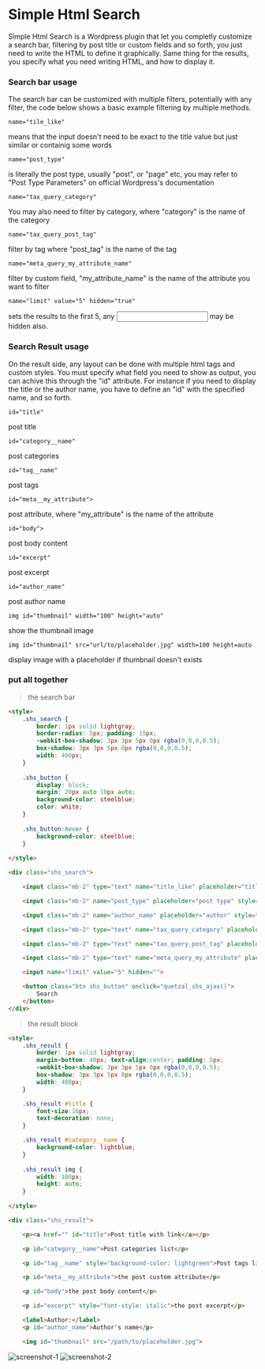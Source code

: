 # Simple Html Search 

Simple Html Search is a Wordpress plugin that let you completly customize a search bar, filtering by post title or custom fields and so forth,
you just need to write the HTML to define it graphically.
Same thing for the results, you specify what you need writing HTML, and how to display it.

### Search bar usage

The search bar can be customized with multiple filters, potentially with any filter, the code below shows a basic example filtering by multiple methods.

``` name="tile_like" ```

means that the input doesn't need to be exact to the title value but just similar or containig some words

``` name="post_type" ```

is literally the post type, usually "post", or "page" etc, you may refer to "Post Type Parameters" on official Wordpress's documentation

``` name="tax_query_category" ```

You may also need to filter by category, where "category" is the name of the category

``` name="tax_query_post_tag" ```

filter by tag where "post_tag" is the name of the tag

``` name="meta_query_my_attribute_name" ```

filter by custom field, "my_attribute_name" is the name of the attribute you want to filter

``` name="limit" value="5" hidden="true" ```

sets the results to the first 5, any <input> may be hidden also. 

### Search Result usage

On the result side, any layout can be done with multiple html tags and custom styles.
You must specify what field you need to show as output, you can achive this through the "id" attribute.
For instance if you need to display the title or the author name, you have to define an "id" with the specified name, and so forth.

``` id="title" ```
    
post title

``` id="category__name" ```
    
post categories

``` id="tag__name" ```
    
post tags

``` id="meta__my_attribute"> ```

post attribute, where "my_attribute" is the name of the attribute

``` id="body"> ```

post body content

``` id="excerpt" ```

post excerpt

``` id="author_name" ```

post author name

``` img id="thumbnail" width="100" height="auto" ```
    
show the thumbnail image

``` img id="thumbnail" src="url/to/placeholder.jpg" width=100 height=auto ```
    
display image with a placeholder if thumbnail doesn't exists

### put all together

> the search bar

```html
<style>
    .shs_search {
        border: 1px solid lightgray; 
        border-radius: 5px; padding: 15px; 
        -webkit-box-shadow: 3px 3px 5px 0px rgba(0,0,0,0.5); 
        box-shadow: 3px 3px 5px 0px rgba(0,0,0,0.5);
        width: 400px;
    }
    
    .shs_button {
        display: block;
        margin: 20px auto 10px auto;
        background-color: steelblue; 
        color: white;
    }
    
    .shs_button:hover {
        background-color: steelblue;
    }
    
</style>

<div class="shs_search">

    <input class="mb-2" type="text" name="title_like" placeholder="title" style="width: 130px">

    <input class="mb-2" name="post_type" placeholder="post type" style="width:130px">

    <input class="mb-2" name="author_name" placeholder="author" style="width:130px">

    <input class="mb-2" type="text" name="tax_query_category" placeholder="category" style="width:130px">

    <input class="mb-2" type="text" name="tax_query_post_tag" placeholder="tag" style="width:130px">

    <input class="mb-2" type="text" name="meta_query_my_attribute" placeholder="my attribute" style="width:130px">

    <input name="limit" value="5" hidden="">

    <button class="btn shs_button" onclick="quetzal_shs_ajax()">
        Search
    </button>
</div>
```

> the result block

```html
<style>
    .shs_result {
        border: 1px solid lightgray; 
        margin-bottom: 40px; text-align:center; padding: 5px;
        -webkit-box-shadow: 3px 3px 5px 0px rgba(0,0,0,0.5); 
        box-shadow: 3px 3px 5px 0px rgba(0,0,0,0.5);
        width: 400px;
    }

    .shs_result #title {
        font-size:16px;
        text-decoration: none;
    }

    .shs_result #category__name {
        background-color: lightblue;
    }
    
    .shs_result img {
        width: 100px;
        height: auto;
    }
    
</style>

<div class="shs_result">

    <p><a href="" id="title">Post title with link</a></p>

    <p id="category__name">Post categories list</p>

    <p id="tag__name" style="background-color: lightgreen">Post tags list</p>

    <p id="meta__my_attribute">the post custom attribute</p>

    <p id="body">the post body content</p>

    <p id="excerpt" style="font-style: italic">the post excerpt</p>

    <label>Author:</label>
    <p id="author_name">Author's name</p>

    <img id="thumbnail" src="/path/to/placeholder.jpg">
```

![screenshot-1](https://user-images.githubusercontent.com/8449266/233747244-81f72035-d884-477a-a6b4-0f0460cf19b6.png)
![screenshot-2](https://user-images.githubusercontent.com/8449266/233747271-17e5632f-b011-4d97-90d0-7530f3a1d02e.png)
